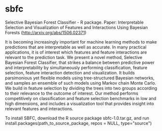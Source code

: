 # sbfc

Selective Bayesian Forest Classifier - R package. 
Paper: Interpretable Selection and Visualization of Features and Interactions Using Bayesian Forests (http://arxiv.org/abs/1506.02371)

It is becoming increasingly important for machine learning methods to make predictions that are interpretable as well as accurate. In many practical applications, it is of interest which features and feature interactions are relevant to the prediction task. We present a novel method, Selective Bayesian Forest Classifier, that strikes a balance between predictive power and interpretability by simultaneously performing classification, feature selection, feature interaction detection and visualization. It builds parsimonious yet flexible models using tree-structured Bayesian networks, and samples an ensemble of such models using Markov chain Monte Carlo. We build in feature selection by dividing the trees into two groups according to their relevance to the outcome of interest. Our method performs competitively on classification and feature selection benchmarks in low and high dimensions, and includes a visualization tool that provides insight into relevant features and interactions. 

To install SBFC, download the R source package sbfc-1.0.tar.gz, and run
install.packages(path_to_source_package, repos = NULL, type="source")
